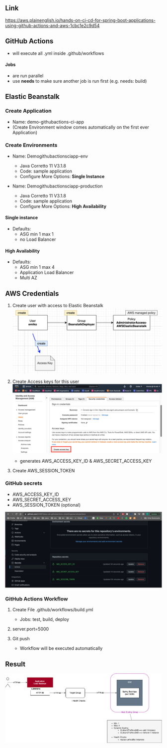 ## Link
https://aws.plainenglish.io/hands-on-ci-cd-for-spring-boot-applications-using-github-actions-and-aws-1cbc1e2c9d54

## GitHub Actions
- will execute all .yml inside .github/workflows

#### Jobs
- are run parallel
- use **needs** to make sure another job is run first (e.g. needs: build)

##  Elastic Beanstalk

### Create Application
- Name: demo-githubactions-ci-app
- (Create Environment window comes automatically on the first ever Application)

### Create Environments
- Name: Demogithubactionsciapp-env 
  - Java Corretto 11 V3.1.8
  - Code: sample application
  - Configure More Options: **Single Instance**


- Name: Demogithubactionsciapp-production
  - Java Corretto 11 V3.1.8
  - Code: sample application
  - Configure More Options: **High Availability**



#### Single instance
  - Defaults:
    - ASG min 1 max 1
    - no Load Balancer
    
#### High Availability
  - Defaults:
    - ASG min 1 max 4
    - Application Load Balancer
    - Multi AZ

## AWS Credentials
1. Create user with access to Elastic Beanstalk
   ![alt](img/create-aws-user.png)


2. Create Access keys for this user
   ![alt](img/create-access-keys.png)
   - generates AWS_ACCESS_KEY_ID & AWS_SECRET_ACCESS_KEY


3. Create AWS_SESSION_TOKEN

### GitHub secrets
- AWS_ACCESS_KEY_ID
- AWS_SECRET_ACCESS_KEY
- AWS_SESSION_TOKEN (optional)

![alt](img/github-secrets.png)

### GitHub Actions Workflow

1. Create File .github/workflows/build.yml
   - Jobs: test, build, deploy

2. server.port=5000

3. Git push
   - Workflow will be executed automatically

## Result

![alt](./overview.png)
